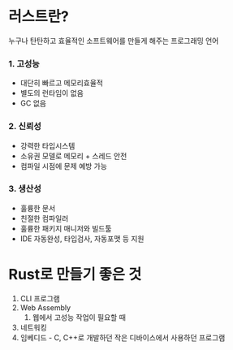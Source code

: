 # 러스트란?

누구나 탄탄하고 효율적인 소프트웨어를 만들게 해주는 프로그래밍 언어

### 1. 고성능

- 대단히 빠르고 메모리효율적
- 별도의 런타임이 없음
- GC 없음

### 2. 신뢰성

- 강력한 타입시스템
- 소유권 모델로 메모리 + 스레드 안전
- 컴파일 시점에 문제 예방 가능

### 3. 생산성

- 훌륭한 문서
- 친절한 컴파일러
- 훌륭한 패키지 매니저와 빌드툴
- IDE 자동완성, 타입검사, 자동포맷 등 지원

# Rust로 만들기 좋은 것

1. CLI 프로그램
2. Web Assembly
   1. 웹에서 고성능 작업이 필요할 때
3. 네트워킹
4. 임베디드 - C, C++로 개발하던 작은 디바이스에서 사용하던 프로그램
